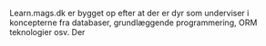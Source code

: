 Learn.mags.dk er bygget op efter at der er dyr som underviser i koncepterne fra databaser, grundlæggende programmering, ORM teknologier osv. Der 